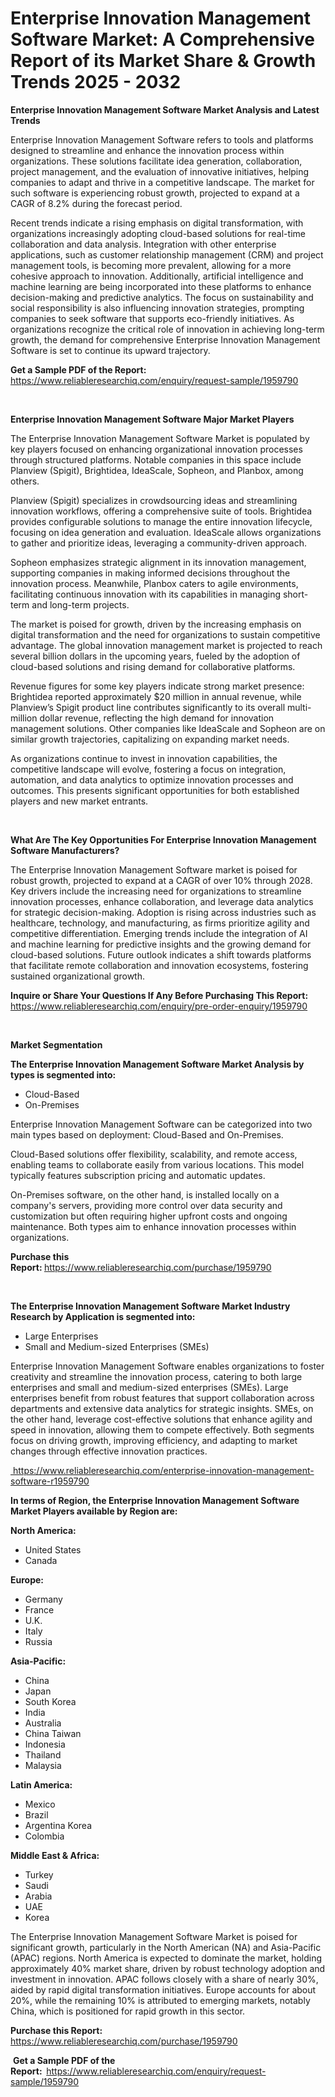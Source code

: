 <p><h1>Enterprise Innovation Management Software Market: A Comprehensive Report of its Market Share & Growth Trends 2025 - 2032</h1></p><p><strong>Enterprise Innovation Management Software Market Analysis and Latest Trends</strong></p>
<p><p>Enterprise Innovation Management Software refers to tools and platforms designed to streamline and enhance the innovation process within organizations. These solutions facilitate idea generation, collaboration, project management, and the evaluation of innovative initiatives, helping companies to adapt and thrive in a competitive landscape. The market for such software is experiencing robust growth, projected to expand at a CAGR of 8.2% during the forecast period. </p><p>Recent trends indicate a rising emphasis on digital transformation, with organizations increasingly adopting cloud-based solutions for real-time collaboration and data analysis. Integration with other enterprise applications, such as customer relationship management (CRM) and project management tools, is becoming more prevalent, allowing for a more cohesive approach to innovation. Additionally, artificial intelligence and machine learning are being incorporated into these platforms to enhance decision-making and predictive analytics. The focus on sustainability and social responsibility is also influencing innovation strategies, prompting companies to seek software that supports eco-friendly initiatives. As organizations recognize the critical role of innovation in achieving long-term growth, the demand for comprehensive Enterprise Innovation Management Software is set to continue its upward trajectory.</p></p>
<p><strong>Get a Sample PDF of the Report:&nbsp;</strong> <a href="https://www.reliableresearchiq.com/enquiry/request-sample/1959790?utm_campaign=3510&utm_medium=2&utm_source=Github&utm_content=ia&utm_term=20042025&utm_id=enterprise-innovation-management-software">https://www.reliableresearchiq.com/enquiry/request-sample/1959790</a></p>
<p>&nbsp;</p>
<p><strong>Enterprise Innovation Management Software Major Market Players</strong></p>
<p><p>The Enterprise Innovation Management Software Market is populated by key players focused on enhancing organizational innovation processes through structured platforms. Notable companies in this space include Planview (Spigit), Brightidea, IdeaScale, Sopheon, and Planbox, among others. </p><p>Planview (Spigit) specializes in crowdsourcing ideas and streamlining innovation workflows, offering a comprehensive suite of tools. Brightidea provides configurable solutions to manage the entire innovation lifecycle, focusing on idea generation and evaluation. IdeaScale allows organizations to gather and prioritize ideas, leveraging a community-driven approach.</p><p>Sopheon emphasizes strategic alignment in its innovation management, supporting companies in making informed decisions throughout the innovation process. Meanwhile, Planbox caters to agile environments, facilitating continuous innovation with its capabilities in managing short-term and long-term projects.</p><p>The market is poised for growth, driven by the increasing emphasis on digital transformation and the need for organizations to sustain competitive advantage. The global innovation management market is projected to reach several billion dollars in the upcoming years, fueled by the adoption of cloud-based solutions and rising demand for collaborative platforms.</p><p>Revenue figures for some key players indicate strong market presence: Brightidea reported approximately $20 million in annual revenue, while Planview’s Spigit product line contributes significantly to its overall multi-million dollar revenue, reflecting the high demand for innovation management solutions. Other companies like IdeaScale and Sopheon are on similar growth trajectories, capitalizing on expanding market needs.</p><p>As organizations continue to invest in innovation capabilities, the competitive landscape will evolve, fostering a focus on integration, automation, and data analytics to optimize innovation processes and outcomes. This presents significant opportunities for both established players and new market entrants.</p></p>
<p>&nbsp;</p>
<p><strong>What Are The Key Opportunities For Enterprise Innovation Management Software Manufacturers?</strong></p>
<p><p>The Enterprise Innovation Management Software market is poised for robust growth, projected to expand at a CAGR of over 10% through 2028. Key drivers include the increasing need for organizations to streamline innovation processes, enhance collaboration, and leverage data analytics for strategic decision-making. Adoption is rising across industries such as healthcare, technology, and manufacturing, as firms prioritize agility and competitive differentiation. Emerging trends include the integration of AI and machine learning for predictive insights and the growing demand for cloud-based solutions. Future outlook indicates a shift towards platforms that facilitate remote collaboration and innovation ecosystems, fostering sustained organizational growth.</p></p>
<p><strong>Inquire or Share Your Questions If Any Before Purchasing This Report:</strong> <a href="https://www.reliableresearchiq.com/enquiry/pre-order-enquiry/1959790?utm_campaign=3510&utm_medium=2&utm_source=Github&utm_content=ia&utm_term=20042025&utm_id=enterprise-innovation-management-software">https://www.reliableresearchiq.com/enquiry/pre-order-enquiry/1959790</a></p>
<p>&nbsp;</p>
<p><strong>Market Segmentation</strong></p>
<p><strong>The Enterprise Innovation Management Software Market Analysis by types is segmented into:</strong></p>
<p><ul><li>Cloud-Based</li><li>On-Premises</li></ul></p>
<p><p>Enterprise Innovation Management Software can be categorized into two main types based on deployment: Cloud-Based and On-Premises. </p><p>Cloud-Based solutions offer flexibility, scalability, and remote access, enabling teams to collaborate easily from various locations. This model typically features subscription pricing and automatic updates. </p><p>On-Premises software, on the other hand, is installed locally on a company's servers, providing more control over data security and customization but often requiring higher upfront costs and ongoing maintenance. Both types aim to enhance innovation processes within organizations.</p></p>
<p><strong>Purchase this Report:&nbsp;</strong><a href="https://www.reliableresearchiq.com/purchase/1959790?utm_campaign=3510&utm_medium=2&utm_source=Github&utm_content=ia&utm_term=20042025&utm_id=enterprise-innovation-management-software">https://www.reliableresearchiq.com/purchase/1959790</a></p>
<p>&nbsp;</p>
<p><strong>The Enterprise Innovation Management Software Market Industry Research by Application is segmented into:</strong></p>
<p><ul><li>Large Enterprises</li><li>Small and Medium-sized Enterprises (SMEs)</li></ul></p>
<p><p>Enterprise Innovation Management Software enables organizations to foster creativity and streamline the innovation process, catering to both large enterprises and small and medium-sized enterprises (SMEs). Large enterprises benefit from robust features that support collaboration across departments and extensive data analytics for strategic insights. SMEs, on the other hand, leverage cost-effective solutions that enhance agility and speed in innovation, allowing them to compete effectively. Both segments focus on driving growth, improving efficiency, and adapting to market changes through effective innovation practices.</p></p>
<p><a href="https://www.reliableresearchiq.com/enterprise-innovation-management-software-r1959790?utm_campaign=3510&utm_medium=2&utm_source=Github&utm_content=ia&utm_term=20042025&utm_id=enterprise-innovation-management-software">&nbsp;https://www.reliableresearchiq.com/enterprise-innovation-management-software-r1959790</a></p>
<p><strong>In terms of Region, the Enterprise Innovation Management Software Market Players available by Region are:</strong></p>
<p>
    <p> <strong> North America: </strong>
        <ul>
            <li>United States</li>
            <li>Canada</li>
        </ul>
        </p> 
    <p> <strong> Europe: </strong>
        <ul>
            <li>Germany</li>
            <li>France</li>
            <li>U.K.</li>
            <li>Italy</li>
            <li>Russia</li>
        </ul>
        </p> 
    <p> <strong> Asia-Pacific: </strong>
        <ul>
            <li>China</li>
            <li>Japan</li>
            <li>South Korea</li>
            <li>India</li>
            <li>Australia</li>
            <li>China Taiwan</li>
            <li>Indonesia</li>
            <li>Thailand</li>
            <li>Malaysia</li>
        </ul>
        </p> 
    <p> <strong> Latin America: </strong>
        <ul>
            <li>Mexico</li>
            <li>Brazil</li>
            <li>Argentina Korea</li>
            <li>Colombia</li>
        </ul>
        </p> 
    <p> <strong> Middle East & Africa: </strong>
        <ul>
            <li>Turkey</li>
            <li>Saudi</li>
            <li>Arabia</li>
            <li>UAE</li>
            <li>Korea</li>
        </ul>
    </p>
    </p>
<p><p>The Enterprise Innovation Management Software Market is poised for significant growth, particularly in the North American (NA) and Asia-Pacific (APAC) regions. North America is expected to dominate the market, holding approximately 40% market share, driven by robust technology adoption and investment in innovation. APAC follows closely with a share of nearly 30%, aided by rapid digital transformation initiatives. Europe accounts for about 20%, while the remaining 10% is attributed to emerging markets, notably China, which is positioned for rapid growth in this sector.</p></p>
<p><strong>Purchase this Report: </strong><a href="https://www.reliableresearchiq.com/purchase/1959790?utm_campaign=3510&utm_medium=2&utm_source=Github&utm_content=ia&utm_term=20042025&utm_id=enterprise-innovation-management-software">https://www.reliableresearchiq.com/purchase/1959790</a></p>
<p>&nbsp;<strong>Get a Sample PDF of the Report:&nbsp;&nbsp;</strong><a href="https://www.reliableresearchiq.com/enquiry/request-sample/1959790?utm_campaign=3510&utm_medium=2&utm_source=Github&utm_content=ia&utm_term=20042025&utm_id=enterprise-innovation-management-software">https://www.reliableresearchiq.com/enquiry/request-sample/1959790</a></p>
<p><strong></strong></p>
<p><p></p><p></p><p></p></p>